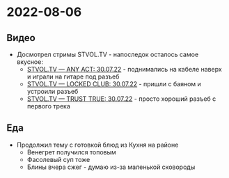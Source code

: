 # 2022-08-06

## Видео

- Досмотрел стримы STVOL.TV - напоследок осталось самое вкусное:
    - [STVOL.TV — ANY ACT: 30.07.22](https://www.youtube.com/watch?v=100gnO_UI84) - поднимались на кабеле наверх и играли на гитаре под разъеб
    - [STVOL.TV — LOCKED CLUB: 30.07.22](https://www.youtube.com/watch?v=WUUdUBh9r5c) - пришли с баяном и устроили разъеб
    - [STVOL.TV — TRUST TRUE: 30.07.22](https://www.youtube.com/watch?v=ZfI4ph4AeFk) - просто хороший разъеб с первого трека

## Еда

- Продолжил тему с готовкой блюд из Кухня на районе
    - Венегрет получился топовым
    - Фасолевый суп тоже
    - Блины вчера сжег - думаю  из-за маленькой сковороды
